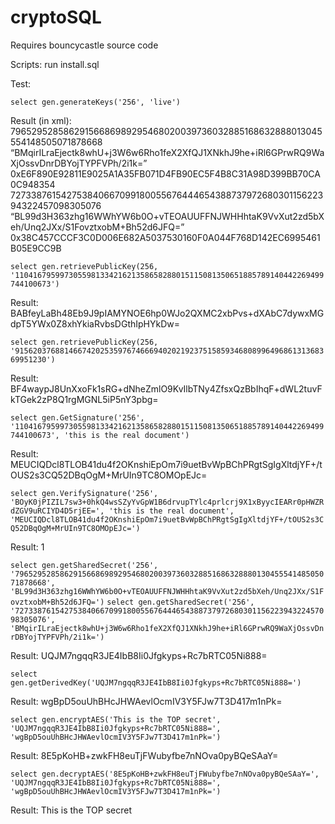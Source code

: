 # cryptoSQL

Requires bouncycastle source code

Scripts: run install.sql

Test:


`select gen.generateKeys('256', 'live')`

Result (in xml):
<sqroot>
  <D>79652952858629156686989295468020039736032885168632888013045554148505071878668</D>
  <Q>BMqirILraEjectk8whU+j3W6w6Rho1feX2XfQJ1XNkhJ9he+iRl6GPrwRQ9WaXjOssvDnrDBYojTYPFVPh/2i1k=</Q>
  <A>0xE6F890E92811E9025A1A35FB071D4FB90EC5F4B8C31A98D399BB70CA0C948354</A>
</sqroot>
<sqroot>
  <D>72733876154275384066709918005567644465438873797268030115622394322457098305076</D>
  <Q>BL99d3H363zhg16WWhYW6b0O+vTEOAUUFFNJWHHhtaK9VvXut2zd5bXeh/Unq2JXx/S1FovztxobM+Bh52d6JFQ=</Q>
  <A>0x38C457CCCF3C0D006E682A5037530160F0A044F768D142EC6995461B05E9CC9B</A>
</sqroot>


`select gen.retrievePublicKey(256, '110416795997305598133421621358658288015115081350651885789140442269499744100673')`

Result:
BABfeyLaBh48Eb9J9pIAMYNOE6hp0WJo2QXMC2xbPvs+dXAbC7dywxMGdpT5YWx0Z8xhYkiaRvbsDGthIpHYkDw=

`select gen.retrievePublicKey(256, '91562037688146674202535976746669402021923751585934680899649686131368369951230')`

Result:
BF4waypJ8UnXxoFk1sRG+dNheZmlO9KvIlbTNy4ZfsxQzBbIhqF+dWL2tuvFkTGek2zP8Q1rgMGNL5iP5nY3pbg=

`select gen.GetSignature('256', '110416795997305598133421621358658288015115081350651885789140442269499744100673', 'this is the real document')`

Result:
MEUCIQDcl8TLOB41du4f2OKnshiEpOm7i9uetBvWpBChPRgtSgIgXltdjYF+/tOUS2s3CQ52DBqOgM+MrUIn9TC8OMOpEJc=


`select gen.VerifySignature('256', 'BOyK0jPIZIL7sw3+0hkQ4wsSZyYvGpW1B6drvupTYlc4prlcrj9X1xByycIEARr0pHWZRdZGV9uRCIYD4D5rjEE=', 'this is the real document', 'MEUCIQDcl8TLOB41du4f2OKnshiEpOm7i9uetBvWpBChPRgtSgIgXltdjYF+/tOUS2s3CQ52DBqOgM+MrUIn9TC8OMOpEJc=')`

Result:
1


`select gen.getSharedSecret('256', '79652952858629156686989295468020039736032885168632888013045554148505071878668', 'BL99d3H363zhg16WWhYW6b0O+vTEOAUUFFNJWHHhtaK9VvXut2zd5bXeh/Unq2JXx/S1FovztxobM+Bh52d6JFQ=')`
`select gen.getSharedSecret('256', '72733876154275384066709918005567644465438873797268030115622394322457098305076', 'BMqirILraEjectk8whU+j3W6w6Rho1feX2XfQJ1XNkhJ9he+iRl6GPrwRQ9WaXjOssvDnrDBYojTYPFVPh/2i1k=')`

Result:
UQJM7ngqqR3JE4IbB8Ii0Jfgkyps+Rc7bRTC05Ni888=

`select gen.getDerivedKey('UQJM7ngqqR3JE4IbB8Ii0Jfgkyps+Rc7bRTC05Ni888=')`

Result:
wgBpD5ouUhBHcJHWAevlOcmIV3Y5FJw7T3D417m1nPk=

`select gen.encryptAES('This is the TOP secret', 'UQJM7ngqqR3JE4IbB8Ii0Jfgkyps+Rc7bRTC05Ni888=', 'wgBpD5ouUhBHcJHWAevlOcmIV3Y5FJw7T3D417m1nPk=')`

Result:
8E5pKoHB+zwkFH8euTjFWubyfbe7nNOva0pyBQeSAaY=

`select gen.decryptAES('8E5pKoHB+zwkFH8euTjFWubyfbe7nNOva0pyBQeSAaY=', 'UQJM7ngqqR3JE4IbB8Ii0Jfgkyps+Rc7bRTC05Ni888=', 'wgBpD5ouUhBHcJHWAevlOcmIV3Y5FJw7T3D417m1nPk=')`

Result:
This is the TOP secret






